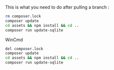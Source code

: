 This is what you need to do after pulling a branch :
```bash
rm composer.lock
composer update
cd assets && npm install && cd ..
composer run update-sqlite
```
WinCmd
```bash
del composer.lock
composer update
cd assets && npm install && cd ..
composer run update-sqlite
```
